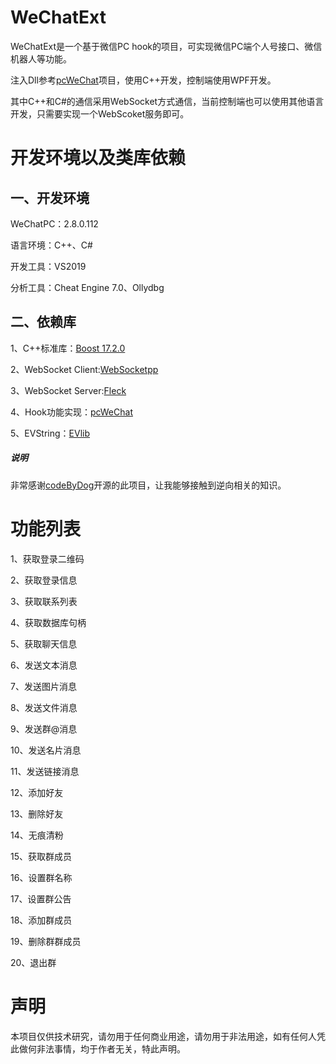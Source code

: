 
# WeChatExt
WeChatExt是一个基于微信PC hook的项目，可实现微信PC端个人号接口、微信机器人等功能。

注入Dll参考[pcWeChat](https://github.com/codeByDog/pcWechat.git)项目，使用C++开发，控制端使用WPF开发。

其中C++和C#的通信采用WebSocket方式通信，当前控制端也可以使用其他语言开发，只需要实现一个WebScoket服务即可。

# 开发环境以及类库依赖
## 一、开发环境
WeChatPC：2.8.0.112

语言环境：C++、C#

开发工具：VS2019

分析工具：Cheat Engine 7.0、Ollydbg

## 二、依赖库
1、C++标准库：[Boost 17.2.0](https://www.boost.org/)

2、WebSocket Client:[WebSocketpp](https://github.com/zaphoyd/websocketpp.git)

3、WebSocket Server:[Fleck](https://github.com/statianzo/Fleck.git)

4、Hook功能实现：[pcWeChat](https://github.com/codeByDog/pcWechat.git)

5、EVString：[EVlib](https://gitee.com/evilbeast/EVlib)
##### 说明
非常感谢[codeByDog](https://github.com/codeByDog)开源的此项目，让我能够接触到逆向相关的知识。

# 功能列表
1、获取登录二维码

2、获取登录信息

3、获取联系列表

4、获取数据库句柄

5、获取聊天信息

6、发送文本消息

7、发送图片消息

8、发送文件消息

9、发送群@消息

10、发送名片消息

11、发送链接消息

12、添加好友

13、删除好友

14、无痕清粉

15、获取群成员

16、设置群名称

17、设置群公告

18、添加群成员

19、删除群群成员

20、退出群

# 声明

本项目仅供技术研究，请勿用于任何商业用途，请勿用于非法用途，如有任何人凭此做何非法事情，均于作者无关，特此声明。
